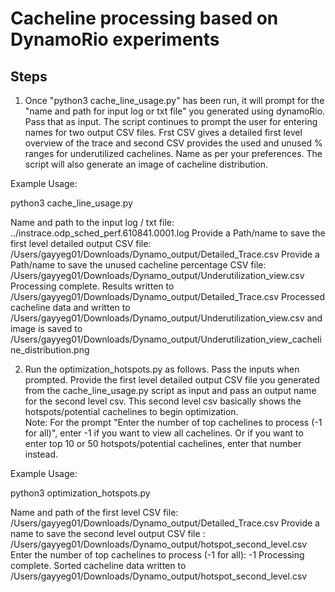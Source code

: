 # Cacheline processing based on DynamoRio experiments

## Steps

1. Once "python3 cache_line_usage.py" has been run, it will prompt for the "name and path for input log or txt file" you generated using dynamoRio. Pass that as input. The script continues to prompt the user for entering names for two output CSV files. Frst CSV gives a detailed first level overview of the trace and second CSV provides the used and unused % ranges for underutilized cachelines. Name as per your preferences. The script will also generate an image of cacheline distribution. 


Example Usage:

python3 cache_line_usage.py 

Name and path to the input log / txt file: ../instrace.odp_sched_perf.610841.0001.log
Provide a Path/name to save the first level detailed output CSV file: /Users/gayyeg01/Downloads/Dynamo_output/Detailed_Trace.csv
Provide a Path/name to save the unused cacheline percentage CSV file: /Users/gayyeg01/Downloads/Dynamo_output/Underutilization_view.csv
Processing complete. Results written to /Users/gayyeg01/Downloads/Dynamo_output/Detailed_Trace.csv
Processed cacheline data and written to /Users/gayyeg01/Downloads/Dynamo_output/Underutilization_view.csv and image is saved to /Users/gayyeg01/Downloads/Dynamo_output/Underutilization_view_cacheline_distribution.png

2. Run the optimization_hotspots.py as follows. Pass the inputs when prompted. Provide the first level detailed output CSV file you generated from the cache_line_usage.py script as input and pass an output name for the second level csv. This second level csv basically shows the hotspots/potential cachelines to begin optimization.  
Note: For the prompt "Enter the number of top cachelines to process (-1 for all)", enter -1 if you want to view all cachelines. Or if you want to enter top 10 or 50 hotspots/potential cachelines, enter that number instead. 

Example Usage:

python3 optimization_hotspots.py

Name and path of the first level CSV file: /Users/gayyeg01/Downloads/Dynamo_output/Detailed_Trace.csv
Provide a name to save the second level output CSV file : /Users/gayyeg01/Downloads/Dynamo_output/hotspot_second_level.csv
Enter the number of top cachelines to process (-1 for all): -1
Processing complete. Sorted cacheline data written to /Users/gayyeg01/Downloads/Dynamo_output/hotspot_second_level.csv
